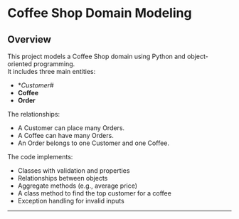 # Coffee Shop Domain Modeling

## Overview

This project models a Coffee Shop domain using Python and object-oriented programming.  
It includes three main entities:
- **Customer*#
- **Coffee**
- **Order**

The relationships:
- A Customer can place many Orders.
- A Coffee can have many Orders.
- An Order belongs to one Customer and one Coffee.

The code implements:
- Classes with validation and properties
- Relationships between objects
- Aggregate methods (e.g., average price)
- A class method to find the top customer for a coffee
- Exception handling for invalid inputs

---


